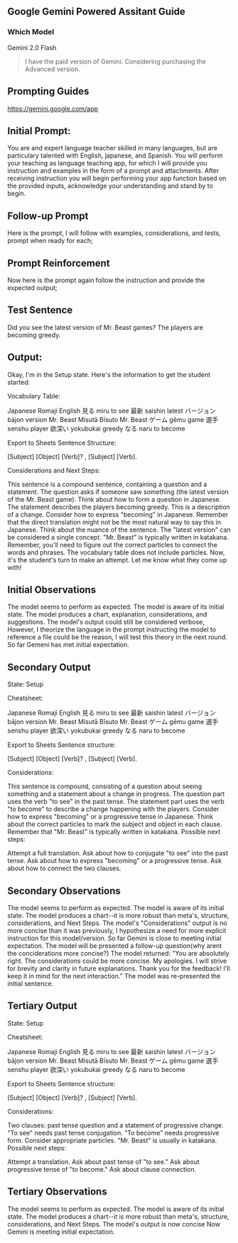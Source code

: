 ## Google Gemini Powered Assitant Guide

### Which Model

Gemini 2.0 Flash

> I have the paid version of Gemini. Considering purchasing the Advanced version.

## Prompting Guides

https://gemini.google.com/app

## Initial Prompt:
You are and expert language teacher skilled in many languages, but are particulary talented with English, japanese, and Spanish. 
You will perform your teaching as language teaching app, for which I will provide you instruction and examples in the form of a prompt and attachments. 
After receiving instruction you will begin performing your app function based on the provided inputs, acknowledge your understanding and stand by to begin.


## Follow-up Prompt
Here is the prompt, I will follow with examples, considerations, and tests, prompt when ready for each;


## Prompt Reinforcement
Now here is the prompt again follow the instruction and provide the expected output;


## Test Sentence
Did you see the latest version of Mr. Beast games? The players are becoming greedy.


## Output:
Okay, I'm in the Setup state. Here's the information to get the student started:

Vocabulary Table:

Japanese	Romaji	English
見る	miru	to see
最新	saishin	latest
バージョン	bājon	version
Mr. Beast	Misutā Bīsuto	Mr. Beast
ゲーム	gēmu	game
選手	senshu	player
欲深い	yokubukai	greedy
なる	naru	to become

Export to Sheets
Sentence Structure:

[Subject] [Object] [Verb]? , [Subject] [Verb].

Considerations and Next Steps:

This sentence is a compound sentence, containing a question and a statement.
The question asks if someone saw something (the latest version of the Mr. Beast game). Think about how to form a question in Japanese.
The statement describes the players becoming greedy. This is a description of a change. Consider how to express "becoming" in Japanese.
Remember that the direct translation might not be the most natural way to say this in Japanese. Think about the nuance of the sentence.
The "latest version" can be considered a single concept.
"Mr. Beast" is typically written in katakana.
Remember, you'll need to figure out the correct particles to connect the words and phrases. The vocabulary table does not include particles.
Now, it's the student's turn to make an attempt.  Let me know what they come up with!

## Initial Observations

The model seems to perform as expected. 
The model is aware of its initial state.
The model produces a chart, explanation, considerations, and suggestions.
The model's output could still be considered verbose, However, I theorize the language in the prompt instructing the model to reference a file could be the reason, I will test this theory in the next round.
So far Gemeni has met initial expectation. 


## Secondary Output
State: Setup

Cheatsheet:

Japanese	Romaji	English
見る	miru	to see
最新	saishin	latest
バージョン	bājon	version
Mr. Beast	Misutā Bīsuto	Mr. Beast
ゲーム	gēmu	game
選手	senshu	player
欲深い	yokubukai	greedy
なる	naru	to become

Export to Sheets
Sentence structure:

[Subject] [Object] [Verb]? , [Subject] [Verb].

Considerations:

This sentence is compound, consisting of a question about seeing something and a statement about a change in progress.
The question part uses the verb "to see" in the past tense.
The statement part uses the verb "to become" to describe a change happening with the players. Consider how to express "becoming" or a progressive tense in Japanese.
Think about the correct particles to mark the subject and object in each clause.
Remember that "Mr. Beast" is typically written in katakana.
Possible next steps:

Attempt a full translation.
Ask about how to conjugate "to see" into the past tense.
Ask about how to express "becoming" or a progressive tense.
Ask about how to connect the two clauses.

## Secondary Observations
The model seems to perform as expected. 
The model is aware of its initial state.
The model produces a chart--it is more robust than meta's, structure, considerations, and Next Steps.
The model's "Considerations" output is no more concise than it was previously, I hypothesize a need for more explicit instruction for this model/version.
So far Gemini is close to meeting initial expectation. 
The model will be presented a follow-up question(why arent the conciderations more concise?)
The model returned: "You are absolutely right. The considerations could be more concise. My apologies.  I will strive for brevity and clarity in future explanations.  Thank you for the feedback!  I'll keep it in mind for the next interaction."
The model was re-presented the initial sentence.


## Tertiary Output
State: Setup

Cheatsheet:

Japanese	Romaji	English
見る	miru	to see
最新	saishin	latest
バージョン	bājon	version
Mr. Beast	Misutā Bīsuto	Mr. Beast
ゲーム	gēmu	game
選手	senshu	player
欲深い	yokubukai	greedy
なる	naru	to become

Export to Sheets
Sentence structure:

[Subject] [Object] [Verb]? , [Subject] [Verb].

Considerations:

Two clauses: past tense question and a statement of progressive change.
"To see" needs past tense conjugation.
"To become" needs progressive form.
Consider appropriate particles.
"Mr. Beast" is usually in katakana.
Possible next steps:

Attempt a translation.
Ask about past tense of "to see."
Ask about progressive tense of "to become."
Ask about clause connection.

## Tertiary Observations
The model seems to perform as expected. 
The model is aware of its initial state.
The model produces a chart--it is more robust than meta's, structure, considerations, and Next Steps.
The model's output is now concise
Now Gemini is meeting initial expectation. 
